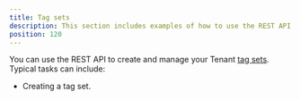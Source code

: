 ```yaml
---
title: Tag sets
description: This section includes examples of how to use the REST API to create and manage Tenant tag sets in Octopus.
position: 120
---
```

You can use the REST API to create and manage your Tenant [tag sets](/docs/deployment-patterns/multi-tenant-deployments/tenant-tags.md#TenantTags-Managingtenanttags). Typical tasks can include:

- Creating a tag set. 